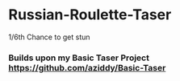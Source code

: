 # Russian-Roulette-Taser
1/6th Chance to get stun



### Builds upon my Basic Taser Project https://github.com/aziddy/Basic-Taser
